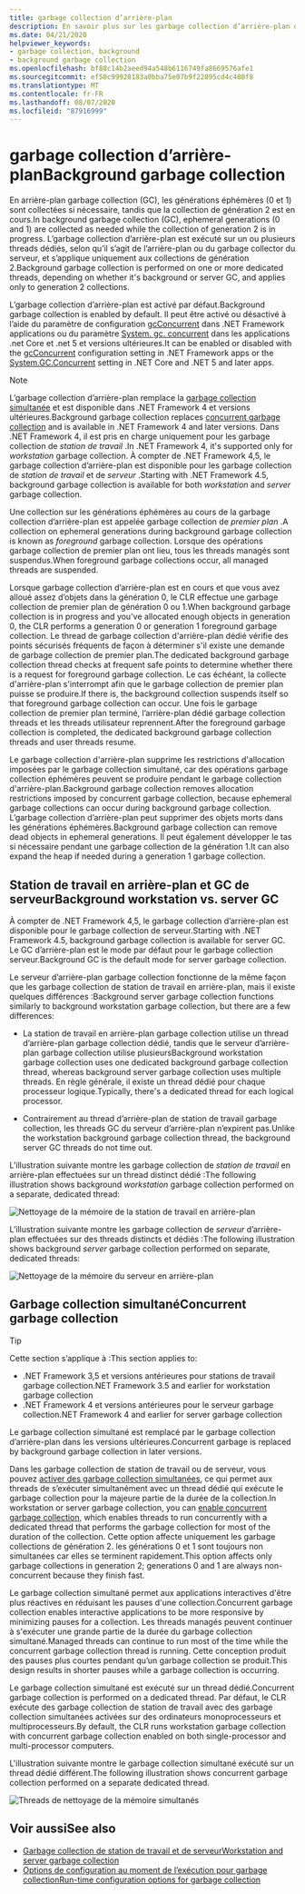 ```yaml
---
title: garbage collection d’arrière-plan
description: En savoir plus sur les garbage collection d’arrière-plan dans .NET et sur leur différence dans les garbage collection de station de travail et de serveur.
ms.date: 04/21/2020
helpviewer_keywords:
- garbage collection, background
- background garbage collection
ms.openlocfilehash: bf88c14b2aeed94a548b6116749fa8669576afe1
ms.sourcegitcommit: ef50c99928183a0bba75e07b9f22895cd4c480f8
ms.translationtype: MT
ms.contentlocale: fr-FR
ms.lasthandoff: 08/07/2020
ms.locfileid: "87916999"
---
```

# <a name="background-garbage-collection"></a><span data-ttu-id="23702-103">garbage collection d’arrière-plan</span><span class="sxs-lookup"><span data-stu-id="23702-103">Background garbage collection</span></span>

<span data-ttu-id="23702-104">En arrière-plan garbage collection (GC), les générations éphémères (0 et 1) sont collectées si nécessaire, tandis que la collection de génération 2 est en cours.</span><span class="sxs-lookup"><span data-stu-id="23702-104">In background garbage collection (GC), ephemeral generations (0 and 1) are collected as needed while the collection of generation 2 is in progress.</span></span> <span data-ttu-id="23702-105">L’garbage collection d’arrière-plan est exécuté sur un ou plusieurs threads dédiés, selon qu’il s’agit de l’arrière-plan ou du garbage collector du serveur, et s’applique uniquement aux collections de génération 2.</span><span class="sxs-lookup"><span data-stu-id="23702-105">Background garbage collection is performed on one or more dedicated threads, depending on whether it's background or server GC, and applies only to generation 2 collections.</span></span>

<span data-ttu-id="23702-106">L’garbage collection d’arrière-plan est activé par défaut.</span><span class="sxs-lookup"><span data-stu-id="23702-106">Background garbage collection is enabled by default.</span></span> <span data-ttu-id="23702-107">Il peut être activé ou désactivé à l’aide du paramètre de configuration [gcConcurrent](../../framework/configure-apps/file-schema/runtime/gcconcurrent-element.md) dans .NET Framework applications ou du paramètre [System. gc. concurrent](../../core/run-time-config/garbage-collector.md#background-gc) dans les applications .net Core et .net 5 et versions ultérieures.</span><span class="sxs-lookup"><span data-stu-id="23702-107">It can be enabled or disabled with the [gcConcurrent](../../framework/configure-apps/file-schema/runtime/gcconcurrent-element.md) configuration setting in .NET Framework apps or the [System.GC.Concurrent](../../core/run-time-config/garbage-collector.md#background-gc) setting in .NET Core and .NET 5 and later apps.</span></span>

> [!NOTE]
> <span data-ttu-id="23702-108">L’garbage collection d’arrière-plan remplace la [garbage collection simultanée](#concurrent-garbage-collection) et est disponible dans .NET Framework 4 et versions ultérieures.</span><span class="sxs-lookup"><span data-stu-id="23702-108">Background garbage collection replaces [concurrent garbage collection](#concurrent-garbage-collection) and is available in .NET Framework 4 and later versions.</span></span> <span data-ttu-id="23702-109">Dans .NET Framework 4, il est pris en charge uniquement pour les garbage collection de *station de travail* .</span><span class="sxs-lookup"><span data-stu-id="23702-109">In .NET Framework 4, it's supported only for *workstation* garbage collection.</span></span> <span data-ttu-id="23702-110">À compter de .NET Framework 4,5, le garbage collection d’arrière-plan est disponible pour les garbage collection de *station de travail* et de *serveur* .</span><span class="sxs-lookup"><span data-stu-id="23702-110">Starting with .NET Framework 4.5, background garbage collection is available for both *workstation* and *server* garbage collection.</span></span>

<span data-ttu-id="23702-111">Une collection sur les générations éphémères au cours de la garbage collection d’arrière-plan est appelée garbage collection de *premier plan* .</span><span class="sxs-lookup"><span data-stu-id="23702-111">A collection on ephemeral generations during background garbage collection is known as *foreground* garbage collection.</span></span> <span data-ttu-id="23702-112">Lorsque des opérations garbage collection de premier plan ont lieu, tous les threads managés sont suspendus.</span><span class="sxs-lookup"><span data-stu-id="23702-112">When foreground garbage collections occur, all managed threads are suspended.</span></span>

<span data-ttu-id="23702-113">Lorsque garbage collection d’arrière-plan est en cours et que vous avez alloué assez d’objets dans la génération 0, le CLR effectue une garbage collection de premier plan de génération 0 ou 1.</span><span class="sxs-lookup"><span data-stu-id="23702-113">When background garbage collection is in progress and you've allocated enough objects in generation 0, the CLR performs a generation 0 or generation 1 foreground garbage collection.</span></span> <span data-ttu-id="23702-114">Le thread de garbage collection d'arrière-plan dédié vérifie des points sécurisés fréquents de façon à déterminer s'il existe une demande de garbage collection de premier plan.</span><span class="sxs-lookup"><span data-stu-id="23702-114">The dedicated background garbage collection thread checks at frequent safe points to determine whether there is a request for foreground garbage collection.</span></span> <span data-ttu-id="23702-115">Le cas échéant, la collecte d'arrière-plan s'interrompt afin que le garbage collection de premier plan puisse se produire.</span><span class="sxs-lookup"><span data-stu-id="23702-115">If there is, the background collection suspends itself so that foreground garbage collection can occur.</span></span> <span data-ttu-id="23702-116">Une fois le garbage collection de premier plan terminé, l’arrière-plan dédié garbage collection threads et les threads utilisateur reprennent.</span><span class="sxs-lookup"><span data-stu-id="23702-116">After the foreground garbage collection is completed, the dedicated background garbage collection threads and user threads resume.</span></span>

<span data-ttu-id="23702-117">Le garbage collection d'arrière-plan supprime les restrictions d'allocation imposées par le garbage collection simultané, car des opérations garbage collection éphémères peuvent se produire pendant le garbage collection d'arrière-plan.</span><span class="sxs-lookup"><span data-stu-id="23702-117">Background garbage collection removes allocation restrictions imposed by concurrent garbage collection, because ephemeral garbage collections can occur during background garbage collection.</span></span> <span data-ttu-id="23702-118">L’garbage collection d’arrière-plan peut supprimer des objets morts dans les générations éphémères.</span><span class="sxs-lookup"><span data-stu-id="23702-118">Background garbage collection can remove dead objects in ephemeral generations.</span></span> <span data-ttu-id="23702-119">Il peut également développer le tas si nécessaire pendant une garbage collection de la génération 1.</span><span class="sxs-lookup"><span data-stu-id="23702-119">It can also expand the heap if needed during a generation 1 garbage collection.</span></span>

## <a name="background-workstation-vs-server-gc"></a><span data-ttu-id="23702-120">Station de travail en arrière-plan et GC de serveur</span><span class="sxs-lookup"><span data-stu-id="23702-120">Background workstation vs. server GC</span></span>

<span data-ttu-id="23702-121">À compter de .NET Framework 4,5, le garbage collection d’arrière-plan est disponible pour le garbage collection de serveur.</span><span class="sxs-lookup"><span data-stu-id="23702-121">Starting with .NET Framework 4.5, background garbage collection is available for server GC.</span></span> <span data-ttu-id="23702-122">Le GC d’arrière-plan est le mode par défaut pour le garbage collection serveur.</span><span class="sxs-lookup"><span data-stu-id="23702-122">Background GC is the default mode for server garbage collection.</span></span>

<span data-ttu-id="23702-123">Le serveur d’arrière-plan garbage collection fonctionne de la même façon que les garbage collection de station de travail en arrière-plan, mais il existe quelques différences :</span><span class="sxs-lookup"><span data-stu-id="23702-123">Background server garbage collection functions similarly to background workstation garbage collection, but there are a few differences:</span></span>

- <span data-ttu-id="23702-124">La station de travail en arrière-plan garbage collection utilise un thread d’arrière-plan garbage collection dédié, tandis que le serveur d’arrière-plan garbage collection utilise plusieurs</span><span class="sxs-lookup"><span data-stu-id="23702-124">Background workstation garbage collection uses one dedicated background garbage collection thread, whereas background server garbage collection uses multiple threads.</span></span> <span data-ttu-id="23702-125">En règle générale, il existe un thread dédié pour chaque processeur logique.</span><span class="sxs-lookup"><span data-stu-id="23702-125">Typically, there's a dedicated thread for each logical processor.</span></span>

- <span data-ttu-id="23702-126">Contrairement au thread d’arrière-plan de station de travail garbage collection, les threads GC du serveur d’arrière-plan n’expirent pas.</span><span class="sxs-lookup"><span data-stu-id="23702-126">Unlike the workstation background garbage collection thread, the background server GC threads do not time out.</span></span>

<span data-ttu-id="23702-127">L’illustration suivante montre les garbage collection de *station de travail* en arrière-plan effectuées sur un thread distinct dédié :</span><span class="sxs-lookup"><span data-stu-id="23702-127">The following illustration shows background *workstation* garbage collection performed on a separate, dedicated thread:</span></span>

![Nettoyage de la mémoire de la station de travail en arrière-plan](media/fundamentals/background-workstation-garbage-collection.png)

<span data-ttu-id="23702-129">L’illustration suivante montre les garbage collection de *serveur* d’arrière-plan effectuées sur des threads distincts et dédiés :</span><span class="sxs-lookup"><span data-stu-id="23702-129">The following illustration shows background *server* garbage collection performed on separate, dedicated threads:</span></span>

![Nettoyage de la mémoire du serveur en arrière-plan](media/fundamentals/background-server-garbage-collection.png)

## <a name="concurrent-garbage-collection"></a><span data-ttu-id="23702-131">Garbage collection simultané</span><span class="sxs-lookup"><span data-stu-id="23702-131">Concurrent garbage collection</span></span>

> [!TIP]
> <span data-ttu-id="23702-132">Cette section s’applique à :</span><span class="sxs-lookup"><span data-stu-id="23702-132">This section applies to:</span></span>
>
> - <span data-ttu-id="23702-133">.NET Framework 3,5 et versions antérieures pour stations de travail garbage collection</span><span class="sxs-lookup"><span data-stu-id="23702-133">.NET Framework 3.5 and earlier for workstation garbage collection</span></span>
> - <span data-ttu-id="23702-134">.NET Framework 4 et versions antérieures pour le serveur garbage collection</span><span class="sxs-lookup"><span data-stu-id="23702-134">.NET Framework 4 and earlier for server garbage collection</span></span>
>
> <span data-ttu-id="23702-135">Le garbage collection simultané est remplacé par le garbage collection d’arrière-plan dans les versions ultérieures.</span><span class="sxs-lookup"><span data-stu-id="23702-135">Concurrent garbage is replaced by background garbage collection in later versions.</span></span>

<span data-ttu-id="23702-136">Dans les garbage collection de station de travail ou de serveur, vous pouvez [activer des garbage collection simultanées](../../framework/configure-apps/file-schema/runtime/gcconcurrent-element.md), ce qui permet aux threads de s’exécuter simultanément avec un thread dédié qui exécute le garbage collection pour la majeure partie de la durée de la collection.</span><span class="sxs-lookup"><span data-stu-id="23702-136">In workstation or server garbage collection, you can [enable concurrent garbage collection](../../framework/configure-apps/file-schema/runtime/gcconcurrent-element.md), which enables threads to run concurrently with a dedicated thread that performs the garbage collection for most of the duration of the collection.</span></span> <span data-ttu-id="23702-137">Cette option affecte uniquement les garbage collections de génération 2. les générations 0 et 1 sont toujours non simultanées car elles se terminent rapidement.</span><span class="sxs-lookup"><span data-stu-id="23702-137">This option affects only garbage collections in generation 2; generations 0 and 1 are always non-concurrent because they finish fast.</span></span>

<span data-ttu-id="23702-138">Le garbage collection simultané permet aux applications interactives d'être plus réactives en réduisant les pauses d'une collection.</span><span class="sxs-lookup"><span data-stu-id="23702-138">Concurrent garbage collection enables interactive applications to be more responsive by minimizing pauses for a collection.</span></span> <span data-ttu-id="23702-139">Les threads managés peuvent continuer à s'exécuter une grande partie de la durée du garbage collection simultané.</span><span class="sxs-lookup"><span data-stu-id="23702-139">Managed threads can continue to run most of the time while the concurrent garbage collection thread is running.</span></span> <span data-ttu-id="23702-140">Cette conception produit des pauses plus courtes pendant qu’un garbage collection se produit.</span><span class="sxs-lookup"><span data-stu-id="23702-140">This design results in shorter pauses while a garbage collection is occurring.</span></span>

<span data-ttu-id="23702-141">Le garbage collection simultané est exécuté sur un thread dédié.</span><span class="sxs-lookup"><span data-stu-id="23702-141">Concurrent garbage collection is performed on a dedicated thread.</span></span> <span data-ttu-id="23702-142">Par défaut, le CLR exécute des garbage collection de station de travail avec des garbage collection simultanées activées sur des ordinateurs monoprocesseurs et multiprocesseurs.</span><span class="sxs-lookup"><span data-stu-id="23702-142">By default, the CLR runs workstation garbage collection with concurrent garbage collection enabled on both single-processor and multi-processor computers.</span></span>

<span data-ttu-id="23702-143">L'illustration suivante montre le garbage collection simultané exécuté sur un thread dédié différent.</span><span class="sxs-lookup"><span data-stu-id="23702-143">The following illustration shows concurrent garbage collection performed on a separate dedicated thread.</span></span>

![Threads de nettoyage de la mémoire simultanés](media/gc-concurrent.png)

## <a name="see-also"></a><span data-ttu-id="23702-145">Voir aussi</span><span class="sxs-lookup"><span data-stu-id="23702-145">See also</span></span>

- [<span data-ttu-id="23702-146">Garbage collection de station de travail et de serveur</span><span class="sxs-lookup"><span data-stu-id="23702-146">Workstation and server garbage collection</span></span>](workstation-server-gc.md)
- [<span data-ttu-id="23702-147">Options de configuration au moment de l’exécution pour garbage collection</span><span class="sxs-lookup"><span data-stu-id="23702-147">Run-time configuration options for garbage collection</span></span>](../../core/run-time-config/garbage-collector.md)
